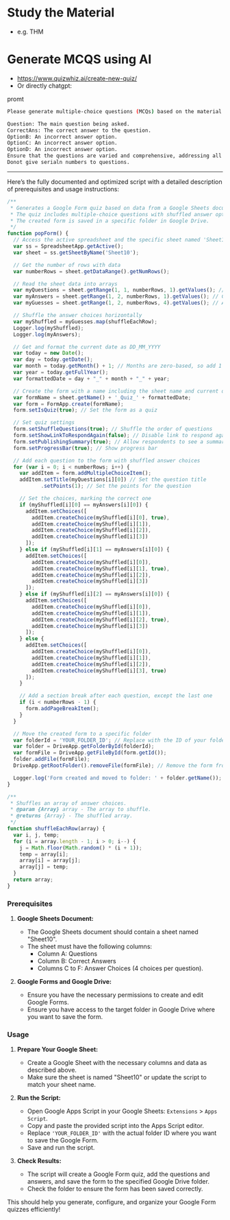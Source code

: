 # Study the Material
- e.g. THM

# Generate MCQS using AI

- https://www.quizwhiz.ai/create-new-quiz/
- Or directly chatgpt:

promt

```bash
Please generate multiple-choice questions (MCQs) based on the material provided. The MCQs should cover a wide range of aspects, including technical details and recall-based questions related to the text. The output should be formatted in a table with five columns, as described below:

Question: The main question being asked.
CorrectAns: The correct answer to the question.
OptionB: An incorrect answer option.
OptionC: An incorrect answer option.
OptionD: An incorrect answer option.
Ensure that the questions are varied and comprehensive, addressing all significant points from the material. The table should be suitable for pasting into Google Sheets for further use in generating a Google Form quiz.
Donot give serialn numbers to questions.

```



----

Here’s the fully documented and optimized script with a detailed description of prerequisites and usage instructions:

```javascript
/**
 * Generates a Google Form quiz based on data from a Google Sheets document.
 * The quiz includes multiple-choice questions with shuffled answer options.
 * The created form is saved in a specific folder in Google Drive.
 */
function popForm() {
  // Access the active spreadsheet and the specific sheet named 'Sheet10'
  var ss = SpreadsheetApp.getActive(); 
  var sheet = ss.getSheetByName('Sheet10'); 

  // Get the number of rows with data
  var numberRows = sheet.getDataRange().getNumRows(); 

  // Read the sheet data into arrays
  var myQuestions = sheet.getRange(1, 1, numberRows, 1).getValues(); // Questions from column A
  var myAnswers = sheet.getRange(1, 2, numberRows, 1).getValues(); // Correct answers from column B
  var myGuesses = sheet.getRange(1, 2, numberRows, 4).getValues(); // Answer choices from columns B to E

  // Shuffle the answer choices horizontally
  var myShuffled = myGuesses.map(shuffleEachRow);
  Logger.log(myShuffled);
  Logger.log(myAnswers);

  // Get and format the current date as DD_MM_YYYY
  var today = new Date();
  var day = today.getDate();
  var month = today.getMonth() + 1; // Months are zero-based, so add 1
  var year = today.getFullYear();
  var formattedDate = day + "_" + month + "_" + year;

  // Create the form with a name including the sheet name and current date
  var formName = sheet.getName() + '_Quiz_' + formattedDate;
  var form = FormApp.create(formName);
  form.setIsQuiz(true); // Set the form as a quiz

  // Set quiz settings
  form.setShuffleQuestions(true); // Shuffle the order of questions
  form.setShowLinkToRespondAgain(false); // Disable link to respond again
  form.setPublishingSummary(true); // Allow respondents to see a summary of responses
  form.setProgressBar(true); // Show progress bar

  // Add each question to the form with shuffled answer choices
  for (var i = 0; i < numberRows; i++) {
    var addItem = form.addMultipleChoiceItem();
    addItem.setTitle(myQuestions[i][0]) // Set the question title
           .setPoints(1); // Set the points for the question

    // Set the choices, marking the correct one
    if (myShuffled[i][0] == myAnswers[i][0]) {
      addItem.setChoices([
        addItem.createChoice(myShuffled[i][0], true),
        addItem.createChoice(myShuffled[i][1]),
        addItem.createChoice(myShuffled[i][2]),
        addItem.createChoice(myShuffled[i][3])
      ]);
    } else if (myShuffled[i][1] == myAnswers[i][0]) {
      addItem.setChoices([
        addItem.createChoice(myShuffled[i][0]),
        addItem.createChoice(myShuffled[i][1], true),
        addItem.createChoice(myShuffled[i][2]),
        addItem.createChoice(myShuffled[i][3])
      ]);
    } else if (myShuffled[i][2] == myAnswers[i][0]) {
      addItem.setChoices([
        addItem.createChoice(myShuffled[i][0]),
        addItem.createChoice(myShuffled[i][1]),
        addItem.createChoice(myShuffled[i][2], true),
        addItem.createChoice(myShuffled[i][3])
      ]);
    } else {
      addItem.setChoices([
        addItem.createChoice(myShuffled[i][0]),
        addItem.createChoice(myShuffled[i][1]),
        addItem.createChoice(myShuffled[i][2]),
        addItem.createChoice(myShuffled[i][3], true)
      ]);
    }

    // Add a section break after each question, except the last one
    if (i < numberRows - 1) {
      form.addPageBreakItem();
    }
  }

  // Move the created form to a specific folder
  var folderId = 'YOUR_FOLDER_ID'; // Replace with the ID of your folder
  var folder = DriveApp.getFolderById(folderId);
  var formFile = DriveApp.getFileById(form.getId());
  folder.addFile(formFile);
  DriveApp.getRootFolder().removeFile(formFile); // Remove the form from the root folder

  Logger.log('Form created and moved to folder: ' + folder.getName());
}

/**
 * Shuffles an array of answer choices.
 * @param {Array} array - The array to shuffle.
 * @returns {Array} - The shuffled array.
 */
function shuffleEachRow(array) {
  var i, j, temp;
  for (i = array.length - 1; i > 0; i--) {
    j = Math.floor(Math.random() * (i + 1));
    temp = array[i];
    array[i] = array[j];
    array[j] = temp;
  }
  return array;
}
```

### Prerequisites

1. **Google Sheets Document:**
   - The Google Sheets document should contain a sheet named "Sheet10".
   - The sheet must have the following columns:
     - Column A: Questions
     - Column B: Correct Answers
     - Columns C to F: Answer Choices (4 choices per question).

2. **Google Forms and Google Drive:**
   - Ensure you have the necessary permissions to create and edit Google Forms.
   - Ensure you have access to the target folder in Google Drive where you want to save the form.

### Usage

1. **Prepare Your Google Sheet:**
   - Create a Google Sheet with the necessary columns and data as described above.
   - Make sure the sheet is named "Sheet10" or update the script to match your sheet name.

2. **Run the Script:**
   - Open Google Apps Script in your Google Sheets: `Extensions` > `Apps Script`.
   - Copy and paste the provided script into the Apps Script editor.
   - Replace `'YOUR_FOLDER_ID'` with the actual folder ID where you want to save the Google Form.
   - Save and run the script.

3. **Check Results:**
   - The script will create a Google Form quiz, add the questions and answers, and save the form to the specified Google Drive folder.
   - Check the folder to ensure the form has been saved correctly.

This should help you generate, configure, and organize your Google Form quizzes efficiently!
